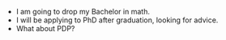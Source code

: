 - I am going to drop my Bachelor in math.
- I will be applying to PhD after graduation,  looking for advice.
- What about PDP?